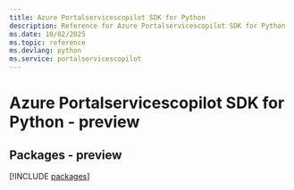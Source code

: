 ```yaml
---
title: Azure Portalservicescopilot SDK for Python
description: Reference for Azure Portalservicescopilot SDK for Python
ms.date: 10/02/2025
ms.topic: reference
ms.devlang: python
ms.service: portalservicescopilot
---
```

# Azure Portalservicescopilot SDK for Python - preview
## Packages - preview
[!INCLUDE [packages](portalservicescopilot-index.md)]